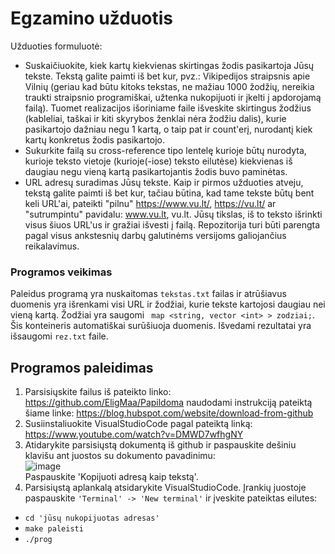 # Egzamino užduotis
Užduoties formuluotė:

* Suskaičiuokite, kiek kartų kiekvienas skirtingas žodis pasikartoja Jūsų tekste. Tekstą galite paimti iš bet kur, pvz.: Vikipedijos straipsnis apie Vilnių (geriau kad būtu kitoks tekstas, ne mažiau 1000 žodžių, nereikia traukti straipsnio programiškai, užtenka nukopijuoti ir įkelti į apdorojamą failą). Tuomet realizacijos išoriniame faile išveskite skirtingus žodžius (kableliai, taškai ir kiti skyrybos ženklai nėra žodžiu dalis), kurie pasikartojo dažniau negu 1 kartą, o taip pat ir count'erį, nurodantį kiek kartų konkretus žodis pasikartojo.
* Sukurkite failą su cross-reference tipo lentelę kurioje būtų nurodyta, kurioje teksto vietoje (kurioje(-iose) teksto eilutėse) kiekvienas iš daugiau negu vieną kartą pasikartojantis žodis buvo paminėtas.
* URL adresų suradimas Jūsų tekste. Kaip ir pirmos užduoties atveju, tekstą galite paimti iš bet kur, tačiau būtina, kad tame tekste būtų bent keli URL'ai, pateikti "pilnu" https://www.vu.lt/, https://vu.lt/ ar "sutrumpintu" pavidalu: www.vu.lt, vu.lt. Jūsų tikslas, iš to teksto išrinkti visus šiuos URL'us ir gražiai išvesti į failą. Repozitorija turi būti parengta pagal visus ankstesnių darbų galutinėms versijoms galiojančius reikalavimus.

### Programos veikimas
Paleidus programą yra nuskaitomas ``tekstas.txt`` failas ir atrūšiavus duomenis yra išrenkami visi URL ir žodžiai, kurie tekste kartojosi daugiau nei vieną kartą. Žodžiai yra saugomi `` map <string, vector <int> > zodziai;``. Šis konteineris automatiškai surūšiuoja duomenis. Išvedami rezultatai yra išsaugomi ``rez.txt`` faile.

## Programos paleidimas
1. Parsisiųskite failus iš pateikto linko: https://github.com/EligMaa/Papildoma naudodami instrukciją pateiktą šiame linke: https://blog.hubspot.com/website/download-from-github <br>
2. Susiinstaliuokite VisualStudioCode pagal pateiktą linką: https://www.youtube.com/watch?v=DMWD7wfhgNY <br>
3. Atidarykite parsisiųstą dokumentą iš github ir paspauskite dešiniu klavišu ant juostos su dokumento pavadinimu:<br>
   ![image](https://github.com/EligMaa/Darbas_1/assets/151032480/6177c4ce-f06c-4caf-8a94-6c3132fbf582)<br>
Paspauskite 'Kopijuoti adresą kaip tekstą'.<br>
4. Parsisiųstą aplankalą atsidarykite VisualStudioCode. Įrankių juostoje paspauskite ``'Terminal' -> 'New terminal'`` ir įveskite pateiktas eilutes: <br>
 + ``cd 'jūsų nukopijuotas adresas'`` <br>
 + ``make paleisti``
 + ``./prog``
